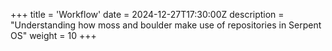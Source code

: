 +++
title = 'Workflow'
date = 2024-12-27T17:30:00Z
description = "Understanding how moss and boulder make use of repositories in Serpent OS"
weight = 10
+++
